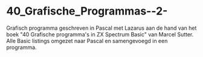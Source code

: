 # 40_Grafische_Programmas--2-

Grafisch programma geschreven in Pascal met Lazarus aan de hand van het boek "40 Grafische programma's in ZX Spectrum Basic" van Marcel Sutter.
Alle Basic listings omgezet naar Pascal en samengevoegd in een programma.

